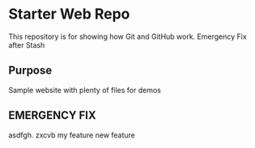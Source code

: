 # Starter Web Repo

This repository is for showing how Git and GitHub work. Emergency Fix after Stash

## Purpose

Sample website with plenty of files for demos

## EMERGENCY FIX

asdfgh.
zxcvb my feature
new feature